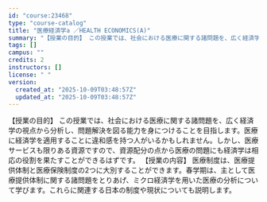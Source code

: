 ```yaml
---
id: "course:23468"
type: "course-catalog"
title: "医療経済学a ／HEALTH ECONOMICS(A)"
summary: "【授業の目的】 この授業では、社会における医療に関する諸問題を、広く経済学の視点から分析し、問題解決を図る能力を身につけることを目指します。医療に経済学を適用することに違和感を持つ人がいるかもしれません。しかし、医療サービスも限りある資源で…"
tags: []
campus: ""
credits: 2
instructors: []
license: " "
version:
  created_at: "2025-10-09T03:48:57Z"
  updated_at: "2025-10-09T03:48:57Z"
---
```


【授業の目的】 この授業では、社会における医療に関する諸問題を、広く経済学の視点から分析し、問題解決を図る能力を身につけることを目指します。医療に経済学を適用することに違和感を持つ人がいるかもしれません。しかし、医療サービスも限りある資源ですので、資源配分の点から医療の問題にも経済学は相応の役割を果たすことができるはずです。 【授業の内容】 医療制度は、医療提供体制と医療保険制度の2つに大別することができます。春学期は、主として医療提供体制に関する諸問題をとりあげ、ミクロ経済学を用いた医療の分析について学びます。これらに関連する日本の制度や現状についても説明します。
